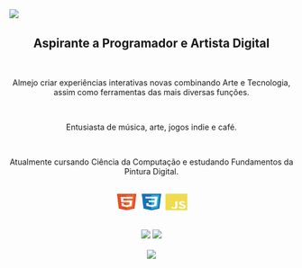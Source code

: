 <img src="https://i.imgur.com/mKGq0nT.png"> 
<div align="center">
  <h2 color="FEFAF2">Aspirante a Programador e Artista Digital</h1>
  <br>
  <p color="FEFAF2">Almejo criar experiências interativas novas combinando Arte e Tecnologia, assim como ferramentas das mais diversas funções.</p>
  <br>
  <p color="FEFAF2">Entusiasta de música, arte, jogos indie e café.</p>
  <br>
  <p color="FEFAF2">Atualmente cursando Ciência da Computação e estudando Fundamentos da Pintura Digital.</p>
  <br>
  <div style="display: inline_block">
    <img align="center" alt="HTML" height="30" width="40" src="https://raw.githubusercontent.com/devicons/devicon/master/icons/html5/html5-original.svg">
    <img align="center" alt="CSS" height="30" width="40" src="https://raw.githubusercontent.com/devicons/devicon/master/icons/css3/css3-original.svg">
    <img align="center" alt="Js" height="30" width="40" src="https://raw.githubusercontent.com/devicons/devicon/master/icons/javascript/javascript-plain.svg">
  </div>
  <br>
  <br>
  <img height="150em" src="https://github-readme-stats.vercel.app/api?username=douglasflorindo&title_color=140402&text_color=140402&border_color=140402&bg_color=FEFAF2&show_icons=true&icon_color=140402&rank_icon=default&include_all_commits=true">
  <img height="150em" src="https://github-readme-stats.vercel.app/api/top-langs/?username=douglasflorindo&layout=compact&title_color=140402&text_color=140402&border_color=140402&bg_color=FEFAF2">
  <br>
  <br>
  <a href="mailto: douglasflorindodeassis@gmail.com">
  <img src="https://img.shields.io/badge/Gmail-D14836?style=for-the-badge&logo=gmail&logoColor=white">
</div>
